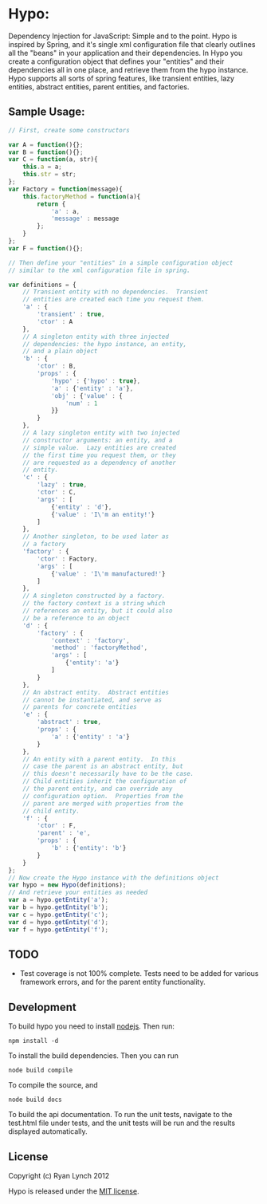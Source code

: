 # Hypo:

Dependency Injection for JavaScript: Simple and to the point.  Hypo is inspired by Spring,
and it's single xml configuration file that clearly outlines all the "beans" in your application
and their dependencies.  In Hypo you create a configuration object that defines your "entities"
and their dependencies all in one place, and retrieve them from the hypo instance.  Hypo supports
all sorts of spring features, like transient entities, lazy entities, abstract entities, parent
entities, and factories. 

## Sample Usage:

```javascript
// First, create some constructors

var A = function(){};
var B = function(){};
var C = function(a, str){
    this.a = a;
    this.str = str;
};
var Factory = function(message){
    this.factoryMethod = function(a){
        return {
            'a' : a,
            'message' : message
        };
    }
};
var F = function(){};

// Then define your "entities" in a simple configuration object
// similar to the xml configuration file in spring.

var definitions = {
    // Transient entity with no dependencies.  Transient
    // entities are created each time you request them.
    'a' : {
        'transient' : true,
        'ctor' : A
    },
    // A singleton entity with three injected
    // dependencies: the hypo instance, an entity,
    // and a plain object
    'b' : {
        'ctor' : B,
        'props' : {
            'hypo' : {'hypo' : true},
            'a' : {'entity' : 'a'},
            'obj' : {'value' : {
                'num' : 1
            }}
        }
    },
    // A lazy singleton entity with two injected
    // constructor arguments: an entity, and a
    // simple value.  Lazy entities are created
    // the first time you request them, or they
    // are requested as a dependency of another
    // entity.
    'c' : {
        'lazy' : true,
        'ctor' : C,
        'args' : [
            {'entity' : 'd'},
            {'value' : 'I\'m an entity!'}
        ]
    },
    // Another singleton, to be used later as
    // a factory
    'factory' : {
        'ctor' : Factory,
        'args' : [
            {'value' : 'I\'m manufactured!'}
        ]
    },
    // A singleton constructed by a factory.
    // the factory context is a string which
    // references an entity, but it could also
    // be a reference to an object
    'd' : {
        'factory' : {
            'context' : 'factory',
            'method' : 'factoryMethod',
            'args' : [
                {'entity': 'a'}
            ]
        }
    },
    // An abstract entity.  Abstract entities
    // cannot be instantiated, and serve as
    // parents for concrete entities
    'e' : {
        'abstract' : true,
        'props' : {
            'a' : {'entity' : 'a'}
        }
    },
    // An entity with a parent entity.  In this
    // case the parent is an abstract entity, but
    // this doesn't necessarily have to be the case.
    // Child entities inherit the configuration of
    // the parent entity, and can override any
    // configuration option.  Properties from the
    // parent are merged with properties from the
    // child entity.
    'f' : {
        'ctor' : F,
        'parent' : 'e',
        'props' : {
            'b' : {'entity': 'b'}
        }
    }
};
// Now create the Hypo instance with the definitions object
var hypo = new Hypo(definitions);
// And retrieve your entities as needed
var a = hypo.getEntity('a');
var b = hypo.getEntity('b');
var c = hypo.getEntity('c');
var d = hypo.getEntity('d');
var f = hypo.getEntity('f');
```

## TODO

* Test coverage is not 100% complete.  Tests need to be added for various framework errors,
and for the parent entity functionality.

## Development

To build hypo you need to install [nodejs](http://nodejs.org/).  Then
run:

    npm install -d
    
To install the build dependencies.  Then you can run

    node build compile

To compile the source, and

    node build docs
    
To build the api documentation.  To run the unit tests, navigate to the
test.html file under tests, and the unit tests will be run and the results
displayed automatically.

## License

Copyright (c) Ryan Lynch 2012

Hypo is released under the [MIT license](http://www.opensource.org/licenses/mit-license.php).